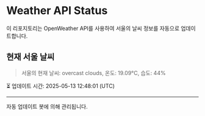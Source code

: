 
# Weather API Status

이 리포지토리는 OpenWeather API를 사용하여 서울의 날씨 정보를 자동으로 업데이트합니다.

## 현재 서울 날씨
> 서울의 현재 날씨: overcast clouds, 온도: 19.09°C, 습도: 44%

⏳ 업데이트 시간: 2025-05-13 12:48:01 (UTC)

---
자동 업데이트 봇에 의해 관리됩니다.
